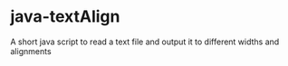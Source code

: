 # java-textAlign
A short java script to read a text file and output it to different widths and alignments
